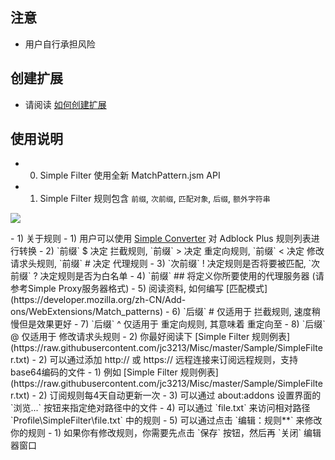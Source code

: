 ## 注意

- 用户自行承担风险

## 创建扩展

- 请阅读 [如何创建扩展](https://github.com/jc3213/Misc/blob/master/Manual/zh-CN/HowToBuild.md)

## 使用说明

- 0) Simple Filter 使用全新 MatchPattern.jsm API
- 1) Simple Filter 规则包含 `前缀`, `次前缀`, `匹配对象`, `后缀`, `额外字符串`
<p><img src="http://i66.tinypic.com/fvxl05.png"></p>
  - 1) 关于规则
    - 1) 用户可以使用 <a href="https://goo.gl/vt6Jj4">Simple Converter</a> 对 Adblock Plus 规则列表进行转换
    - 2) `前缀` $ 决定 拦截规则, `前缀` > 决定 重定向规则, `前缀` < 决定 修改请求头规则, `前缀` # 决定 代理规则 
    - 3) `次前缀` ! 决定规则是否将要被匹配, `次前缀` ? 决定规则是否为白名单 
    - 4) `前缀` ## 将定义你所要使用的代理服务器 (请参考Simple Proxy服务器格式) 
    - 5) 阅读资料, 如何编写 [匹配模式](https://developer.mozilla.org/zh-CN/Add-ons/WebExtensions/Match_patterns) 
    - 6) `后缀` # 仅适用于 拦截规则, 速度稍慢但是效果更好
    - 7) `后缀` ^ 仅适用于 重定向规则, 其意味着 重定向至
    - 8) `后缀` @ 仅适用于 修改请求头规则
  - 2) 你最好阅读下 [Simple Filter 规则例表](https://raw.githubusercontent.com/jc3213/Misc/master/Sample/SimpleFilter.txt)
- 2) 可以通过添加 http:// 或 https:// 远程连接来订阅远程规则，支持base64编码的文件
  - 1) 例如 [Simple Filter 规则例表](https://raw.githubusercontent.com/jc3213/Misc/master/Sample/SimpleFilter.txt)
  - 2) 订阅规则每4天自动更新一次
- 3) 可以通过 about:addons 设置界面的 `浏览...` 按钮来指定绝对路径中的文件
- 4) 可以通过 `file.txt` 来访问相对路径 `Profile\SimpleFilter\file.txt` 中的规则
- 5) 可以通过点击 `编辑：规则**` 来修改你的规则
  - 1) 如果你有修改规则，你需要先点击 `保存` 按钮，然后再 `关闭` 编辑器窗口
